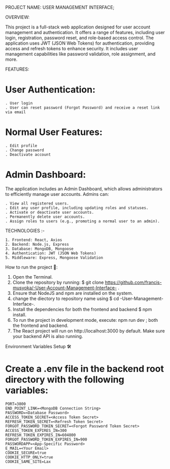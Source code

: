 PROJECT NAME: USER MANAGEMENT INTERFACE;

OVERVIEW:

This project is a full-stack web application designed for user account management and authentication. It offers a range of features, including user login, registration, password reset, and role-based access control. The application uses JWT (JSON Web Tokens) for authentication, providing access and refresh tokens to enhance security. It includes user management capabilities like password validation, role assignment, and more.



FEATURES: 

# User Authentication:
    . User login
    . User can reset password (Forgot Password) and receive a reset link via email

# Normal User Features:
    . Edit profile
    . Change password
    . Deactivate account

# Admin Dashboard:
The application includes an Admin Dashboard, which allows administrators to efficiently manage user accounts. Admins can:

    . View all registered users.
    . Edit any user profile, including updating roles and statuses.
    . Activate or deactivate user accounts.
    . Permanently delete user accounts.
    . Assign roles to users (e.g., promoting a normal user to an admin).

TECHNOLOGIES :-

    1. Frontend: React, Axios
    2. Backend: Node.js, Express
    3. Database: MongoDB, Mongoose
    4. Authentication: JWT (JSON Web Tokens)
    5. Middleware: Express, Mongoose Validation

How to run the project 🚀:

1. Open the Terminal.
2. Clone the repository by running: $ git clone https://github.com/francis-musyoka/-User-Account-Management-Interface- .
3. Ensure that NodeJS and npm are installed on the system.
4. change the diectory to repository name using $ cd -User-Management-Interface-.
5. Install the dependencies for both the frontend and backend $ npm install.
6. To run the project in development mode, execute: npm run dev ; both the frontend and backend.
7. The React project will run on http://localhost:3000 by default. Make sure your backend API is also       running.



Environment Variables Setup 🛠️

# Create a .env file in the backend root directory with the following variables:

    PORT=3800
    END_POINT_LINK=<MongoDB Connection String>
    PASSWORD=<Database Password>
    ACCESS_TOKEN_SECRET=<Access Token Secret>
    REFRESH_TOKEN_SECRET=<Refresh Token Secret>
    FORGOT_PASSWORD_TOKEN_SECRET=<Forgot Password Token Secret>
    ACCESS_TOKEN_EXPIRES_IN=300
    REFRESH_TOKEN_EXPIRES_IN=604800
    FORGOT_PASSWORD_TOKEN_EXPIRES_IN=900
    PASSWORDAPP=<App-Specific Password>
    E_MAIL=<Your Email>
    COOKIE_SECURE=true
    COOKIE_HTTP_ONLY=true
    COOKIE_SAME_SITE=Lax
